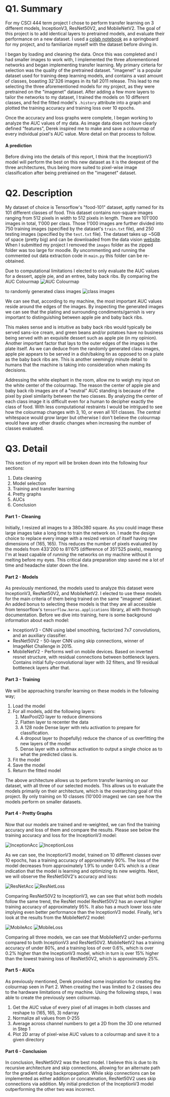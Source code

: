 # Q1. Summary

<p>

For my CSCI 444 term project I chose to perform transfer learning on 3 different models, InceptionV3, 
ResNet50V2, and MobileNetV2. The goal of this project is to add identical layers to pretrained models, and
evaluate their performance on a new dataset. I used a 
[colab notebook](https://colab.research.google.com/github/theimgclist/examples/blob/MultiClassTF2.0/community/en/multi_class_classification/food_classifier.ipynb) as a springboard for my 
project, and to familiarize myself with the dataset before diving in.
</p>
<p>
 
I began by loading and cleaning the data. Once this was completed and I had smaller images to work 
with, I implemented the three aforementioned networks and began implementing transfer learning.
My primary cirteria for selection was the quality of the pretrained dataset. "imagenet" is a popular dataset used for 
training deep learning models, and contains a vast amount of classes, boasting 32'326 images in its fall 2011
release. This lead to me selecting the three aforementioned models for my project, as they were pretrained
on the "imagenet" dataset. After adding a few more layers to tailor the networks to my dataset, I trained 
the models on 10 different classes, and fed the fitted model's ```.history``` attribute into a graph and 
plotted the training accuracy and training loss over 10 epochs.
</p>
<p>

Once the accuracy and loss graphs were complete, I began working to analyze the AUC values of my data.
As image data does not have clearly defined "features", Derek inspired me to make and save a colourmap of
every individual pixel's AUC value. More detail on that process to follow. 
</p>
<h4>
A prediction
</h4>
<p>

Before diving into the details of this report, I think that the InceptionV3 model will perform the best on 
this new dataset as it is the deepest of the three architectures, thus being more suited to pixel-wise image
classification after being pretrained on the "imagenet" dataset.
</p>

# Q2. Description

<p>

My dataset of choice is Tensorflow's "food-101" dataset, aptly named for its 101 different classes of food.
This dataset contains non-square images ranging from 512 pixels in width to 512 pixels in length. There are
101'000 images in total, 1'000 per class. Those 1'000 images are further divided into 750 training images 
(specified by the dataset's ```train.txt``` file), and 250 testing images (specified by the ```test.txt``` 
file). The dataset takes up ~5GB of space (pretty big) and can be downloaded from the data vision 
[website](http://data.vision.ee.ethz.ch/cvl/food-101.tar.gz). When I submitted my project I removed the 
```images``` folder as the zipped folder was too large for moodle. By uncommenting and running the 
commented out data extraction code in ```main.py``` this folder can be re-obtained.  
</p>
<p>

Due to computational limitations I elected to only evaluate the AUC values for a dessert, apple pie, and an
entree, baby back ribs. By comparing the AUC Colourmap ![AUC Colourmap](figs/AUCs%20AP%20and%20BBR.png) 
</p>
<p>

to randomly generated class images ![class images](figs/Random%20Class%20Images.png) 
</p>
<p>

We can see that, according to my machine, the most important AUC values reside around the edges of the images. 
By inspecting the generated images we can see that the plating and surrounding condiments/garnish is very important to 
distinguishing between apple pie and baby back ribs. 
</p>
<p>

This makes sense and is intuitive as baby back ribs would typically be served sans-ice cream, and green 
beans and/or potatoes have no business being served with an exquisite dessert such as apple pie (in my opinion).
Another important factor that lays to the outer edges of the images is the plate itself. As we can deduce
from the randomly generated class images, apple pie appears to be served in a dish/baking tin as opposed to
on a plate as the baby back ribs are. This is another seemingly minute detail to humans that the machine is
taking into consideration when making its decisions.  
</p>
<p>

Addressing the white elephant in the room, allow me to weigh my input on the white center of the colourmap. 
The reason the center of apple pie and baby back rib images are of a "neutral" AUC standing is because of
the pixel by pixel similarity between the two classes. By analyzing the center of each class image it is 
difficult even for a human to decipher exactly the class of food. With less computational restraints I 
would be intrigued to see how the colourmap changes with 3, 10, or even all 101 classes. The central
whitespace would grow larger but otherwise I don't believe the colourmap would have any other drastic
changes when increasing the number of classes evaluated.  
</p>

# Q3. Detail

<p>

This section of my report will be broken down into the following four sections:
</p>
<ol>
    <li>
    Data cleaning
    </li>
    <li>
    Model selection
    </li>
    <li>
    Training and transfer learning
    </li>
    <li>
    Pretty graphs
    </li>
    <li>
    AUCs
    </li>
    <li>
    Conclusion
    </li>
</ol>

<h4>
Part 1 - Cleaning
</h4>
<p>

Initially, I resized all images to a 380x380 square. As you could image these large images take a long
time to train the network on. I made the design choice to replace every image with a resized version of
itself having new dimensions of (165, 165). This reduces the number of pixels evaluated by the models from
433'200 to 81'675 (difference of 351'525 pixels), meaning I'm at least capable of *running* the networks
on my machine without it melting before my eyes. This critical data preparation step saved me a lot of time
and headache slater down the line.
</p>

<h4>
Part 2 - Models
</h4>
<p>

As previously mentioned, the models used to analyze this dataset were InceptionV3, ResNet50V2, and MobileNetV2.
I elected to use these models for the main criteria of them being trained on the same "imagenet" dataset.
An added bonus to selecting these models is that they are all accessible from tensorflow's 
```tensorflow.keras.applications``` library, all with thorough documentation. Before we dive into training,
here is some background information about each model:
</p>
<ul>
    <li>
    InceptionV3 - CNN using label smoothing, factorized 7x7 convolutions, and an auxiliary classifier.
    </li>
    <li>
    ResNet50V2 - 50-layer CNN using skip connections, winner of ImageNet Challenge in 2015.
    </li>
    <li>
    MobileNetV2 - Performs well on mobile devices. Based on inverted resnet structure, with residual connections between bottleneck layers. Contains initial fully-convolutional layer with 32 filters, and 19 residual bottleneck layers after that.
    </li>
</ul>
<h4>
Part 3 - Training
</h4>
<p>

We will be approaching transfer learning on these models in the following way; 
</p>
<ol>
    <li>
    Load the model
    </li>
    <li>
    For all models, add the following layers:
        <ol>
            <li>
            MaxPool2D layer to reduce dimensions
            </li>
            <li>
            Flatten layer to recenter the data
            </li>
            <li>
            A 128 node Dense layer with relu activation to prepare for classification.
            </li>
            <li>
            A dropout layer to (hopefully) reduce the chance of us overfitting the new layers of the model 
            </li>
            <li>
            Dense layer with a softmax activation to output a single choice as to what the predicted class is.
            </li>
        </ol>
    </li>
    <li>
    Fit the model
    </li>
    <li>
    Save the model
    </li>
    <li>
    Return the fitted model
    </li>
</ol>
<p>

The above architecture allows us to perform transfer learning on our dataset, with all three of our 
selected models. This allows us to evaluate the models primarily on their architecture, which is the 
overarching goal of this project. By only training on 10 classes (10'000 images) we can see how the 
models perform on smaller datasets. 
</p>

<h4>
Part 4 - Pretty Graphs
</h4>
<p>

Now that our models are trained and re-weighted, we can find the training accuracy and loss of them and 
compare the results. Please see below the training accuracy and loss for the InceptionV3 model: 
</p>
<p>

![InceptionAcc](figs/inception_acc.png) ![InceptionLoss](figs/inception_loss.png)
</p>
<p>

As we can see, the InceptionV3 model, trained on 10 different classes over 10 epochs, has a training 
accuracy of approximately 90%. The loss of the model decreases from approximately 1.9% to under 0.4% which
is a clear indication that the model is learning and optimizing its new weights.
Next, we will observe the ResNet50V2's accuracy and loss:
</p>
<p>

![ResNetAcc](figs/resnet_acc.png) ![ResNetLoss](figs/resnet_loss.png)
</p>
<p>

Comparing ResNet50V2 to InceptionV3, we can see that whist both models follow the same trend, the ResNet 
model ResNet50V2 has an overall higher training accuracy of approximately 95%. It also has a much lower loss 
rate implying even better performance than the InceptionV3 model.
Finally, let's look at the results from the MobileNetV2 model:
</p>
<p>

![MobileAcc](figs/mobile_acc.png) ![MobileLoss](figs/mobile_loss.png)
</p>
<p>
Comparing all three models, we can see that MobileNetV2 under-performs compared to both InceptionV3 and 
ResNet50V2. MobileNetV2 has a training accuracy of under 80%, and a training loss of over 0.6%, which is
over 0.2% higher than the InceptionV3 model, which in turn is over 15% higher than the lowest training loss
of ResNet50V2, which is approximately 25%.
</p>

<h4>
Part 5 - AUCs
</h4>
<p>

As previously mentioned, Derek provided some inspiration for creating the colourmap seen in Part 2. When 
creating the I was limited to 2 classes deu to the hardware limitations of my machine. Using the following 
steps, I was able to create the previously seen colourmap.
</p>
<p>
<ol>
    <li>
    Get the AUC value of every pixel of all images in both classes and reshape to (165, 165, 3) ndarray
    </li>
    <li>
    Normalize all values from 0-255
    </li>
    <li>
    Average across channel numbers to get a 2D from the 3D one returned in Step 1
    </li>
    <li>
    Plot 2D array of pixel-wise AUC values to a colourmap and save it to a given directory
    </li>
</ol>

<h4>
Part 6 - Conclusion
</h4>

<p>
In conclusion, ResNet50V2 was the best model. I believe this is due to its recursive architecture and
skip connections, allowing for an alternate path for the gradient during backpropagation. While skip
connections can be implemented as either addition or concatenation, ResNet50V2 uses skip connections via
addition. My initial prediction of the InceptionV3 model outperforming the other two was incorrect.
</p>
